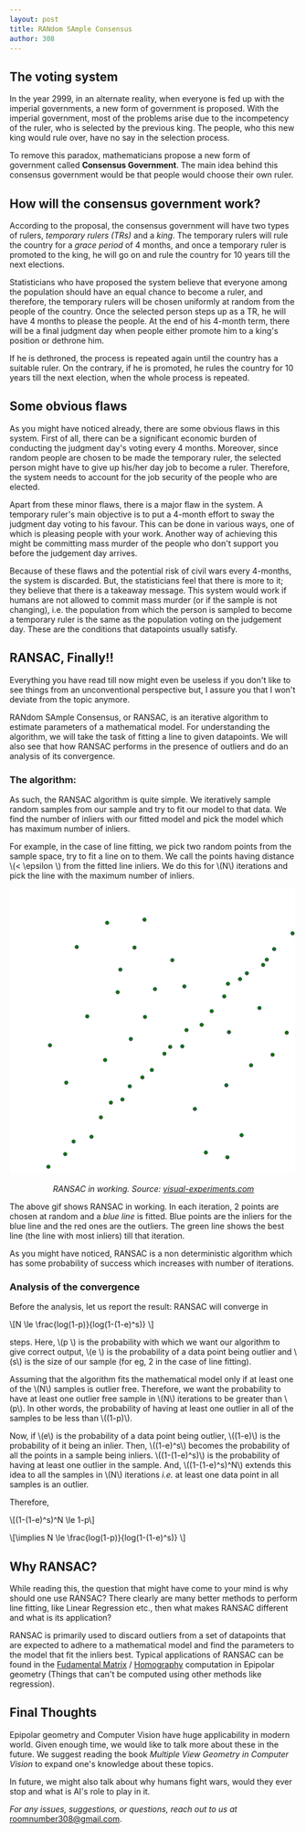 ```yaml
---
layout: post
title: RANdom SAmple Consensus
author: 308
---
```


## The voting system

In the year 2999, in an alternate reality, when everyone is fed up with the imperial governments, a new form of government is proposed. With the imperial government, most of the problems arise due to the incompetency of the ruler, who is selected by the previous king. The people, who this new king would rule over, have no say in the selection process. 

To remove this paradox, mathematicians propose a new form of government called **Consensus Government**. The main idea behind this consensus government would be that people would choose their own ruler.

## How will the consensus government work?

According to the proposal, the consensus government will have two types of rulers, *temporary rulers (TRs)* and a *king*. The temporary rulers will rule the country for a *grace period* of 4 months, and once a temporary ruler is promoted to the king, he will go on and rule the country for 10 years till the next elections.

Statisticians who have proposed the system believe that everyone among the population should have an equal chance to become a ruler, and therefore, the temporary rulers will be chosen uniformly at random from the people of the country. Once the selected person steps up as a TR, he will have 4 months to please the people. At the end of his 4-month term, there will be a final judgment day when people either promote him to a king's position or dethrone him.

If he is dethroned, the process is repeated again until the country has a suitable ruler. On the contrary, if he is promoted, he rules the country for 10 years till the next election, when the whole process is repeated.

## Some obvious flaws

As you might have noticed already, there are some obvious flaws in this system. First of all, there can be a significant economic burden of conducting the judgment day's voting every 4 months. Moreover, since random people are chosen to be made the temporary ruler, the selected person might have to give up his/her day job to become a ruler. Therefore, the system needs to account for the job security of the people who are elected.

Apart from these minor flaws, there is a major flaw in the system. A temporary ruler's main objective is to put a 4-month effort to sway the judgment day voting to his favour. This can be done in various ways, one of which is pleasing people with your work. Another way of achieving this might be committing mass murder of the people who don't support you before the judgement day arrives.

Because of these flaws and the potential risk of civil wars every 4-months, the system is discarded. But, the statisticians feel that there is more to it; they believe that there is a takeaway message. This system would work if humans are not allowed to commit mass murder (or if the sample is not changing), i.e. the population from which the person is sampled to become a temporary ruler is the same as the population voting on the judgement day. These are the conditions that datapoints usually satisfy.

## RANSAC, Finally!!

Everything you have read till now might even be useless if you don't like to see things from an unconventional perspective but, I assure you that I won't deviate from the topic anymore.

RANdom SAmple Consensus, or RANSAC, is an iterative algorithm to estimate parameters of a mathematical model. For understanding the algorithm, we will take the task of fitting a line to given datapoints. We will also see that how RANSAC performs in the presence of outliers and do an analysis of its convergence.

### The algorithm:
As such, the RANSAC algorithm is quite simple. We iteratively sample random samples from our sample and try to fit our model to that data. We find the number of inliers with our fitted model and pick the model which has maximum number of inliers.

For example, in the case of line fitting, we pick two random points from the sample space, try to fit a line on to them. We call the points having distance \\(< \epsilon \\) from the fitted line inliers. We do this for \\(N\\) iterations and pick the line with the maximum number of inliers.

![](graphics/RANSAC/ransac.gif)

<center><i>RANSAC in working. Source: </i><a href="http://www.visual-experiments.com/tag/ransac/"><i>visual-experiments.com</i></a></center>


The above gif shows RANSAC in working. In each iteration, 2 points are chosen at random and a *blue line* is fitted. Blue points are the inliers for the blue line and the red ones are the outliers. The green line shows the best line (the line with most inliers) till that iteration.

As you might have noticed, RANSAC is a non deterministic algorithm which has some probability of success which increases with number of iterations.

### Analysis of the convergence

Before the analysis, let us report the result:
RANSAC will converge in

\\[N \le \frac{log(1-p)}{log(1-(1-e)^s)} \\]

steps. Here, \\(p \\) is the probability with which we want our algorithm to give correct output, \\(e \\) is the probability of a data point being outlier and \\(s\\) is the size of our sample (for eg, 2 in the case of line fitting).

Assuming that the algorithm fits the mathematical model only if at least one of the \\(N\\) samples is outlier free. Therefore, we want the probability to have at least one outlier free sample in \\(N\\) iterations to be greater than \\(p\\). In other words, the probability of having at least one outlier in all of the samples to be less than \\((1-p)\\).

Now, if \\(e\\) is the probability of a data point being outlier, \\((1-e)\\) is the probability of it being an inlier. Then, \\((1-e)^s\\) becomes the probability of all the points in a sample being inliers. \\((1-(1-e)^s)\\) is the probability of having at least one outlier in the sample. And, \\((1-(1-e)^s)^N\\) extends this idea to all the samples in \\(N\\) iterations *i.e.* at least one data point in all samples is an outlier.

Therefore,

\\[(1-(1-e)^s)^N \le 1-p\\]

\\[\implies N \le \frac{log(1-p)}{log(1-(1-e)^s)} \\]

## Why RANSAC?

While reading this, the question that might have come to your mind is why should one use RANSAC? There clearly are many better methods to perform line fitting, like Linear Regression etc., then what makes RANSAC different and what is its application?

RANSAC is primarily used to discard outliers from a set of datapoints that are expected to adhere to a mathematical model and find the parameters to the model that fit the inliers best. Typical applications of RANSAC can be found in the [Fudamental Matrix](https://en.wikipedia.org/wiki/Fundamental_matrix_(computer_vision)#:~:text=The%20fundamental%20matrix%20is%20a%20relationship%20between%20any%20two%20images,can%20occur%20in%20both%20images.) / [Homography](https://en.wikipedia.org/wiki/Homography) computation in Epipolar geometry (Things that can't be computed using other methods like regression).

## Final Thoughts

Epipolar geometry and Computer Vision have huge applicability in modern world. Given enough time, we would like to talk more about these in the future. We suggest reading the book *Multiple View Geometry in Computer Vision* to expand one's knowledge about these topics.

In future, we might also talk about why humans fight wars, would they ever stop and what is AI's role to play in it.

*For any issues, suggestions, or questions, reach out to us at* roomnumber308@gmail.com.